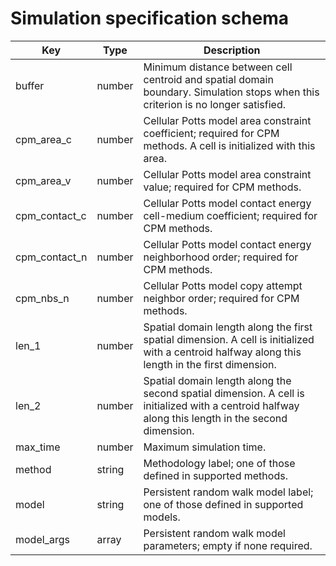 Simulation specification schema
==

| Key           | Type     | Description                                                                                                                                        |
|---------------|----------|----------------------------------------------------------------------------------------------------------------------------------------------------|
| buffer        | number   | Minimum distance between cell centroid and spatial domain boundary. Simulation stops when this criterion is no longer satisfied.                   |
| cpm_area_c    | number   | Cellular Potts model area constraint coefficient; required for CPM methods. A cell is initialized with this area.                                  | 
| cpm_area_v    | number   | Cellular Potts model area constraint value; required for CPM methods.                                                                              |
| cpm_contact_c | number   | Cellular Potts model contact energy cell-medium coefficient; required for CPM methods.                                                             |
| cpm_contact_n | number   | Cellular Potts model contact energy neighborhood order; required for CPM methods.                                                                  |
| cpm_nbs_n     | number   | Cellular Potts model copy attempt neighbor order; required for CPM methods.                                                                        |
| len_1         | number   | Spatial domain length along the first spatial dimension. A cell is initialized with a centroid halfway along this length in the first dimension.   |
| len_2         | number   | Spatial domain length along the second spatial dimension. A cell is initialized with a centroid halfway along this length in the second dimension. |
| max_time      | number   | Maximum simulation time.                                                                                                                           |
| method        | string   | Methodology label; one of those defined in supported methods.                                                                                      |
| model         | string   | Persistent random walk model label; one of those defined in supported models.                                                                      |
| model_args    | array    | Persistent random walk model parameters; empty if none required.                                                                                   |